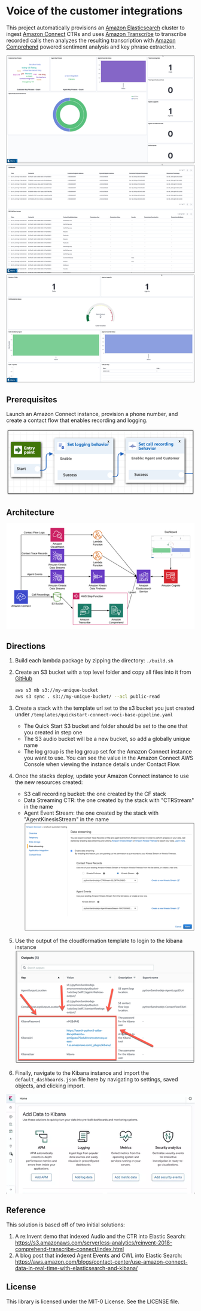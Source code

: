 # Voice of the customer integrations

This project automatically provisions an [Amazon Elasticsearch](https://aws.amazon.com/elasticsearch-service/) cluster to ingest [Amazon Connect](https://aws.amazon.com/connect/) CTRs and uses [Amazon Transcribe](https://aws.amazon.com/transcribe/) to transcribe recorded calls then analyzes the resulting transcription with [Amazon Comprehend](https://aws.amazon.com/comprehend/) powered sentiment analysis and key phrase extraction.

![example dashboard](imgs/connect_dashboard_1.png)
![example dashboard](imgs/connect_dashboard_2.png)
![example dashboard](imgs/connect_dashboard_3.png)

## Prerequisites

Launch an Amazon Connect instance, provision a phone number, and create a contact flow that enables recording and logging.

![example logging](imgs/enable_logging.png)

## Architecture

![Architecture](imgs/architecture.png)

## Directions

1. Build each lambda package by zipping the directory: `./build.sh`
1. Create an S3 bucket with a top level folder and copy all files into it from [GitHub](https://github.com/aws-quickstart/quickstart-connect-voci)

    ```bash
    aws s3 mb s3://my-unique-bucket
    aws s3 sync . s3://my-unique-bucket/ --acl public-read
    ```

2. Create a stack with the template url set to the s3 bucket you just created under `/templates/quickstart-connect-voci-base-pipeline.yaml`
    - The Quick Start S3 bucket and folder should be set to the one that you created in step one
    - The S3 audio bucket will be a new bucket, so add a globally unique name
    - The log group is the log group set for the Amazon Connect instance you want to use. You can see the value in the Amazon Connect AWS Console when viewing the instance details under Contact Flow.
3. Once the stacks deploy, update your Amazon Connect instance to use the new resources created:
    - S3 call recording bucket: the one created by the CF stack
    - Data Streaming CTR: the one created by the stack with "CTRStream" in the name
    - Agent Event Stream: the one created by the stack with "AgentKinesisStream" in the name
    ![data streaming config console](imgs/data_streaming_config.png)

4. Use the output of the cloudformation template to login to the kibana instance
![kibana instance](imgs/kibana_instance_output.png)

5. Finally, navigate to the Kibana instance and import the `default_dashboards.json` file here by navigating to settings, saved objects, and clicking import.

![animated gif showing import](imgs/upload_index.webp)

## Reference

This solution is based off of two initial solutions:

1) A re:Invent demo that indexed Audio and the CTR into Elastic Search: https://s3.amazonaws.com/serverless-analytics/reinvent-2018-comprehend-transcribe-connect/index.html
2) A blog post that indexed Agent Events and CWL into Elastic Search: https://aws.amazon.com/blogs/contact-center/use-amazon-connect-data-in-real-time-with-elasticsearch-and-kibana/


## License
This library is licensed under the MIT-0 License. See the LICENSE file.
